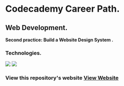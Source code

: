 # Codecademy Career Path. 
## Web Development. 

**Second practice: Build a Website Design System .**


### Technologies.

 ![](https://img.shields.io/badge/HTML5-E34F26?style=for-the-badge&logo=html5&logoColor=white) 
 ![](https://img.shields.io/badge/CSS3-1572B6?style=for-the-badge&logo=css3&logoColor=white) 


### View this repository's website [View Website](https://codecademymydev.github.io/companyhomepage/)
